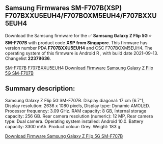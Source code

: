 <h2>Samsung Firmwares SM-F707B(XSP) F707BXXU5EUH4/F707BOXM5EUH4/F707BXXU5EUH4</h2>
Download the Samsung firmware for the ✅ <strong>Samsung Galaxy Z Flip 5G </strong> ⭐ <strong>SM-F707B</strong> with product code <strong>XSP</strong> <strong> from Singapore</strong>. This firmware has version number PDA <strong>F707BXXU5EUH4</strong> and CSC F707BOXM5EUH4. The operating system of this firmware is Android R , with build date 2021-09-13. Changelist <strong>22379636</strong>.


[SM-F707B](https://samfirm.shop/samsung/model/SM-F707B)
[F707BXXU5EUH4](https://samfirm.shop/samsung/pda/F707BXXU5EUH4)
[Download Firmware Samsung Galaxy Z Flip 5G SM-F707B](https://samfirm.shop/samsung/firmware/456229)
<h2>Summary description:</h2>
<p>Samsung Galaxy Z Flip 5G SM-F707B. Display diagonal: 17 cm (6.7"), Display resolution: 2636 x 1080 pixels, Display type: Dynamic AMOLED. Processor frequency: 3.09 GHz. RAM capacity: 8 GB, Internal storage capacity: 256 GB. Rear camera resolution (numeric): 12 MP, Rear camera type: Dual camera. Operating system installed: Android 10.0. Battery capacity: 3300 mAh. Product colour: Grey. Weight: 183 g</p>


[Download Firmware Samsung Galaxy Z Flip 5G SM-F707B](https://samfirm.shop/samsung/firmware/456229)
